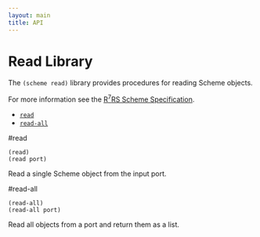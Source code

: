 ```yaml
---
layout: main
title: API
---
```


# Read Library

The `(scheme read)` library provides procedures for reading Scheme objects.

For more information see the [R<sup>7</sup>RS Scheme Specification](../../r7rs.pdf).

- [`read`](#read)
- [`read-all`](#read-all)

#read

    (read)
    (read port)

Read a single Scheme object from the input port.

#read-all

    (read-all)
    (read-all port)

Read all objects from a port and return them as a list.
